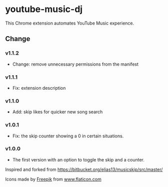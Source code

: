 # youtube-music-dj

This Chrome extension automates YouTube Music experience.

## Change

### v1.1.2

- Change: remove unnecessary permissions from the manifest


### v1.1.1

- Fix: extension description

### v1.1.0

- Add: skip likes for quicker new song search

### v1.0.1

- Fix: the skip counter showing a 0 in certain situations.

### v1.0.0

-  The first version with an option to toggle the skip and a counter.



Inspired and forked from https://bitbucket.org/elias13/musicskip/src/master/

<div>Icons made by <a href="https://www.freepik.com" title="Freepik">Freepik</a> from <a href="https://www.flaticon.com/" title="Flaticon">www.flaticon.com</a></div>
